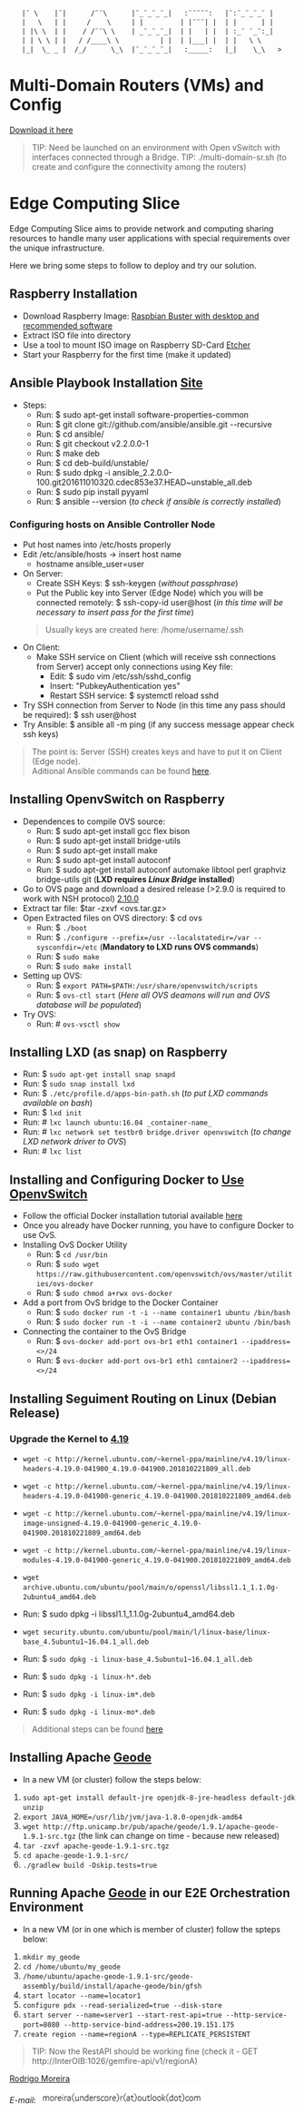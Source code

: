 ```
   |¨ \    |¨|      /¨¨\      |¨_¨_¨_¨_|   :¨¨¨¨¨:   |¨:¨_¨_¨_¨ |
   |   \   | |     /    \     | |         | |¨¨¨| |  | |      | |
   | |\ \  | |    / /¨¨\ \    | _¨_¨_¨_|  | |   | |  | :_¨ ¨_¨:_|
   | | \ \ | |   / /____\ \          | |  | |___| |  | |   \ \
   |_|  \_ _ |  /_/      \_\  |¨_¨_¨_¨_|   :_____:   |_|    \_\   > 
```


# Multi-Domain Routers (VMs) and Config

[Download it here](http://bit.ly/Multi-Domain-Routers-AINA2020)

> TIP: Need be launched on an environment with Open vSwitch with interfaces connected through a Bridge.
> TIP: ./multi-domain-sr.sh (to create and configure the connectivity among the routers)

# Edge Computing Slice
Edge Computing Slice aims to provide network and computing sharing resources to handle many user applications with special requirements over the unique infrastructure.

Here we bring some steps to follow to deploy and try our solution.

## **Raspberry Installation**

* Download Raspberry Image: [Raspbian Buster with desktop and recommended software](https://www.balena.io/etcher/)
* Extract ISO file into directory
* Use a tool to mount ISO image on Raspberry SD-Card [Etcher](https://www.balena.io/etcher/)
* Start your Raspberry for the first time (make it updated)

## **Ansible Playbook Installation** [Site](https://docs.ansible.com/ansible/latest/installation_guide/index.html)
* Steps:
  * Run: $ sudo apt-get install software-properties-common
  * Run: $ git clone git://github.com/ansible/ansible.git --recursive
  * Run: $ cd ansible/
  * Run: $ git checkout v2.2.0.0-1
  * Run: $ make deb
  * Run: $ cd deb-build/unstable/
  * Run: $ sudo dpkg -i ansible_2.2.0.0-100.git201611010320.cdec853e37.HEAD~unstable_all.deb
  * Run: $ sudo pip install pyyaml
  * Run: $ ansible --version (_to check if ansible is correctly installed_)

### Configuring hosts on Ansible Controller Node
* Put host names into /etc/hosts properly
* Edit /etc/ansible/hosts -> insert host name
  * hostname ansible_user=user
* On Server:
  * Create SSH Keys: $ ssh-keygen (_without passphrase_)
  * Put the Public key into Server (Edge Node) which you will be connected remotely: $ ssh-copy-id user@host (_in this time will be necessary to insert pass for the first time_)
  > Usually keys are created here: /home/username/.ssh
* On Client:
  * Make SSH service on Client (which will receive ssh connections from Server) accept only connections using Key file:
    * Edit: $ sudo vim /etc/ssh/sshd_config
    * Insert: "PubkeyAuthentication yes"
    * Restart SSH service: $ systemctl reload sshd
* Try SSH connection from Server to Node (in this time any pass should be required): $ ssh user@host
* Try Ansible: $ ansible all -m ping (if any success message appear check ssh keys)
> The point is: Server (SSH) creates keys and have to put it on Client (Edge node). \
> Aditional Ansible commands can be found [here](https://docs.ansible.com/ansible/latest/user_guide/intro_adhoc.html).

## **Installing OpenvSwitch on Raspberry**
* Dependences to compile OVS source:
  * Run: $ sudo apt-get install gcc flex bison
  * Run: $ sudo apt-get install bridge-utils
  * Run: $ sudo apt-get install make
  * Run: $ sudo apt-get install autoconf
  * Run: $ sudo apt-get install autoconf automake libtool perl graphviz bridge-utils git (**LXD requires _Linux Bridge_ installed**)
* Go to OVS page and download a desired release (>2.9.0 is required to work with NSH protocol) [2.10.0](https://www.openvswitch.org/releases/openvswitch-2.10.0.tar.gz)
* Extract tar file: $tar -zxvf <ovs.tar.gz>
* Open Extracted files on OVS directory: $ cd ovs
  * Run: $ `./boot`
  * Run: $ `./configure --prefix=/usr --localstatedir=/var --sysconfdir=/etc` (**Mandatory to LXD runs OVS commands**)
  * Run: $ `sudo make`
  * Run: $ `sudo make install`
* Setting up OVS:
  * Run: $ `export PATH=$PATH:/usr/share/openvswitch/scripts`
  * Run: $ `ovs-ctl start` (_Here all OVS deamons will run and OVS database will be populated_)
* Try OVS:
  * Run: # `ovs-vsctl show`

## **Installing LXD (as snap) on Raspberry**
* Run: $ `sudo apt-get install snap snapd`
* Run: $ `sudo snap install lxd`
* Run: $ `./etc/profile.d/apps-bin-path.sh` (_to put LXD commands available on bash_)
* Run: $ `lxd init`
* Run: # `lxc launch ubuntu:16.04 _container-name_`
* Run: # `lxc network set testbr0 bridge.driver openvswitch` (_to change LXD network driver to OVS_)
* Run: # `lxc list`

## **Installing and Configuring Docker to [Use OpenvSwitch](http://containertutorials.com/network/ovs_docker.html)**
* Follow the official Docker installation tutorial available [here](https://docs.docker.com/install/linux/docker-ce/ubuntu/)
* Once you already have Docker running, you have to configure Docker to use OvS.
* Installing OvS Docker Utility
  * Run: $ `cd /usr/bin`
  * Run: $ `sudo wget https://raw.githubusercontent.com/openvswitch/ovs/master/utilities/ovs-docker`
  * Run: $ `sudo chmod a+rwx ovs-docker`
* Add a port from OvS bridge to the Docker Container
  * Run: $ `sudo docker run -t -i --name container1 ubuntu /bin/bash`
  * Run: $ `sudo docker run -t -i --name container2 ubuntu /bin/bash`
* Connecting the container to the OvS Bridge
  * Run: $ `ovs-docker add-port ovs-br1 eth1 container1 --ipaddress=<>/24`
  * Run: $ `ovs-docker add-port ovs-br1 eth1 container2 --ipaddress=<>/24`

## **Installing Seguiment Routing on Linux (Debian Release)**
  ### **Upgrade the Kernel to [4.19](https://elixir.bootlin.com/linux/v4.19.1/source/net/ipv6/route.c)**
  * `wget -c http://kernel.ubuntu.com/~kernel-ppa/mainline/v4.19/linux-headers-4.19.0-041900_4.19.0-041900.201810221809_all.deb`

  * `wget -c http://kernel.ubuntu.com/~kernel-ppa/mainline/v4.19/linux-headers-4.19.0-041900-generic_4.19.0-041900.201810221809_amd64.deb`

  * `wget -c http://kernel.ubuntu.com/~kernel-ppa/mainline/v4.19/linux-image-unsigned-4.19.0-041900-generic_4.19.0-041900.201810221809_amd64.deb`

  * `wget -c http://kernel.ubuntu.com/~kernel-ppa/mainline/v4.19/linux-modules-4.19.0-041900-generic_4.19.0-041900.201810221809_amd64.deb`
  * `wget archive.ubuntu.com/ubuntu/pool/main/o/openssl/libssl1.1_1.1.0g-2ubuntu4_amd64.deb`
  * Run: $ sudo dpkg -i libssl1.1_1.1.0g-2ubuntu4_amd64.deb
  * `wget security.ubuntu.com/ubuntu/pool/main/l/linux-base/linux-base_4.5ubuntu1~16.04.1_all.deb`
  * Run: $ `sudo dpkg -i linux-base_4.5ubuntu1~16.04.1_all.deb`
  * Run: $ `sudo dpkg -i linux-h*.deb`
  * Run: $ `sudo dpkg -i linux-im*.deb`
  * Run: $ `sudo dpkg -i linux-mo*.deb`

> Additional steps can be found [here](https://github.com/netgroup/SRv6-net-prog/)

## **Installing Apache [Geode](https://geode.apache.org)**
* In a new VM (or cluster) follow the steps below:
1. `sudo apt-get install default-jre openjdk-8-jre-headless default-jdk unzip`
2. `export JAVA_HOME=/usr/lib/jvm/java-1.8.0-openjdk-amd64`
3. `wget http://ftp.unicamp.br/pub/apache/geode/1.9.1/apache-geode-1.9.1-src.tgz` (the link can change on time - because new released)
4. `tar -zxvf apache-geode-1.9.1-src.tgz`
5. `cd apache-geode-1.9.1-src/`
6. `./gradlew build -Dskip.tests=true`

## **Running Apache [Geode](https://geode.apache.org) in our E2E Orchestration Environment**
* In a new VM (or in one which is member of cluster) follow the spteps below:
1. `mkdir my_geode`
2. `cd /home/ubuntu/my_geode`
3. `/home/ubuntu/apache-geode-1.9.1-src/geode-assembly/build/install/apache-geode/bin/gfsh`
4. `start locator --name=locator1`
5. `configure pdx --read-serialized=true --disk-store`
6. `start server --name=server1 --start-rest-api=true --http-service-port=8080 --http-service-bind-address=200.19.151.175`
7. `create region --name=regionA --type=REPLICATE_PERSISTENT`

> TIP: Now the RestAPI should be working fine (check it - GET http://InterOIB:1026/gemfire-api/v1/regionA)


[Rodrigo Moreira](http://twitter.com/moreira_r) \
*E-mail*:
![alt text](https://github.com/romoreira/EdgeComputingSlice/blob/master/mail.PNG)

